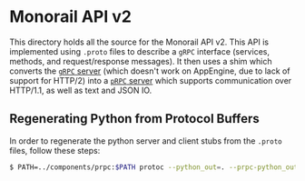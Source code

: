 # Monorail API v2

This directory holds all the source for the Monorail API v2. This API is
implemented using `.proto` files to describe a `gRPC` interface (services,
methods, and request/response messages). It then uses a shim which
converts the
[`gRPC` server](http://www.grpc.io/docs/tutorials/basic/python.html)
(which doesn't work on AppEngine, due to lack of support for HTTP/2) into a
[`pRPC` server](https://godoc.org/github.com/luci/luci-go/grpc/prpc) which
supports communication over HTTP/1.1, as well as text and JSON IO.

## Regenerating Python from Protocol Buffers

In order to regenerate the python server and client stubs from the `.proto`
files, follow these steps:

```bash
$ PATH=../components/prpc:$PATH protoc --python_out=. --prpc-python_out=. *.proto
```
